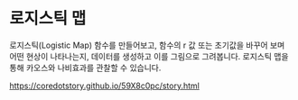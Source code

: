 로지스틱 맵
=====

로지스틱(Logistic Map) 함수를 만들어보고, 함수의 r 값 또는 초기값을 바꾸어 보며 어떤 현상이 나타나는지, 데이터를 생성하고 이를 그림으로 그려봅니다. 로지스틱 맵을 통해 카오스와 나비효과를 관찰할 수 있습니다.

<a href='https://coredotstory.github.io/59X8c0pc/story.html'>https://coredotstory.github.io/59X8c0pc/story.html</a>